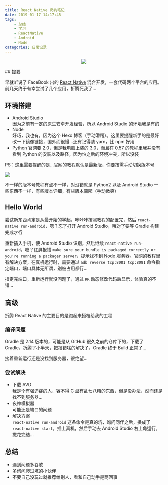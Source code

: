 ```yaml
---
title: React Native 爬坑笔记
date: 2019-01-17 14:17:45
tags:
    - 总结
    - 学习
    - ReactNative
    - Android
    - Node
categories: 日常记录
---
```


<p align="center">
    <img  src='https://yiyun-1253940215.cos.ap-shanghai.myqcloud.com/20190117142231.png' class="full-class">
</p>
## 提要

早就听说了 FaceBook 出的 [React Native](https://reactnative.cn) 混合开发，一套代码两个平台的应用。前几天终于有幸尝试了几个应用，折腾死我了...

<!--read-->

## 环境搭建
- Android Studio  
因为之前有一定的原生安卓开发经验，所以 Android Studio 的环境我是有的
- Node  
好巧，我也有，因为这个 Hexo 博客（手动滑稽）。这里要提醒新手的是最好改一下镜像链接，国外而很慢...还有记得装 yarn，比 npm 好用
- Python
官网要 2.0，但是我电脑上装的 3.0，而且在 0.57 的教程里我并没有看到 Python 的安装以及路径，因为怕之后的环境冲突，所以没装

PS：这里需要提醒的是...官网的教程默认是最新版，你要按需手动切换版本号

![](https://yiyun-1253940215.cos.ap-shanghai.myqcloud.com/20190117133627.png)

不一样的版本号教程有点不一样，对没错就是 Python2 以及 Android Studio 一些东西不一样，有些版本详细，有些版本简陋（手动微笑）

## Hello World

尝试新东西肯定是从最开始的学起，咔咔咔按照教程的配置完，然后 `react-native run-android`，嗯？忘了打开 Android Studio，哦对了要等 Gradle 构建完成才行

重新插入手机，使 Android Studio 识别，然后继续 `react-native run-android`，嗯？红屏报错
 `make sure your bundle is packaged correctly or you're running a packager server`，提示找不到 Node 服务器。官网的教程里有解决方案，在真机运行时，需要通过 `adb reverse tcp:8081 tcp:8081` 命令指定端口，端口具体无所谓，别被占用都行...
 
指定完端口，重新运行就没问题了，通过 `RR` 动态修改代码后显示，体验真的不错...
 
## 高级
 
折腾 React Native 的主要目的是跑起来搭档给我的工程
 
### 编译问题
 
Gradle 是 2.14 版本的，可能是从 GitHub 很久之前的仓库下的，下载了 Gradle，折腾了小半天，把报错啥的解决了，Gradle 终于 Build 正常了...
 
接着重新运行还是没找到服务器，很绝望...
 
 
### 尝试解决
- 下载 AVD  
我是个有强迫症的人，容不得 C 盘有乱七八糟的东西，但是没办法，然而还是找不到服务器...
- 夜神模拟器  
可能还是端口的问题
- 解决方案  
`react-native run-android` 这条命令是真的坑，询问同伴之后，换成了 `react-native start`，插上真机，然后手动去 Android Studio 右上角运行，撒花完结...

## 总结

- 遇到问题多谷歌
- 多询问爬过坑的小伙伴
- 不要自己没玩过就推荐给别人，看和自己动手是两回事
